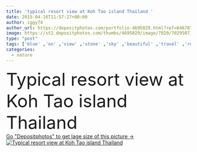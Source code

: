 ```yaml
---
title: 'typical resort view at Koh Tao island Thailand '
date: 2015-04-16T11:57:27+00:00
author: iggy74
author_url: https://depositphotos.com/portfolio-4695029.html?ref=64678756
image: https://st2.depositphotos.com/thumbs/4695029/image/7029/70295071/api_thumb_450.jpg?forcejpeg=true
type: "post"
tags: ['blue' ,'on' ,'view' ,'stone' ,'sky' ,'beautiful' ,'travel' ,'relaxation' ,'outdoors' ,'nature' ,'natural' ,'sea' ,'wave' ,'tropical' ,'landscape' ,'house' ,'relax' ,'clear' ,'connect' ,'beach' ,'ocean' ,'rock' ,'sand' ,'resort' ,'ship' ,'journey' ,'paradise' ,'trip' ,'thailand' ,'rent' ,'island' ,'destination' ,'wonder' ,'bangkok' ,'phuket' ,'even' ,'viewpoint' ,'yuan' ,'ko' ,'siam' ,'tao' ,'koh' ,'thai' ,'pattaya' ,'krabi' ,'similan' ,'samui' ,'nang' ,'Railay' ,'phangan' ]
categories: 
  - nature
---
```

<div aling="center">
            <font size="60"> Typical resort view at Koh Tao island Thailand</font>   
</div>
<div>
    <a href='https://st2.depositphotos.com/thumbs/4695029/image/7029/70295071/api_thumb_450.jpg?forcejpeg=true?ref=64678756' target=_blank > Go "Depositphotos" to get lage size of this picture ->
        <img href='https://st2.depositphotos.com/thumbs/4695029/image/7029/70295071/api_thumb_450.jpg?forcejpeg=true?ref=64678756' src='https://st2.depositphotos.com/4695029/7029/i/950/depositphotos_70295071-stock-photo-typical-resort-view-at-koh.jpg?forcejpeg=true' alt='Typical resort view at Koh Tao island Thailand' >
    </a>
</div>
